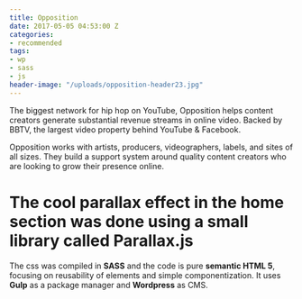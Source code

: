 ```yaml
---
title: Opposition
date: 2017-05-05 04:53:00 Z
categories:
- recommended
tags:
- wp
- sass
- js
header-image: "/uploads/opposition-header23.jpg"
---
```


The biggest network for hip hop on YouTube, Opposition helps content creators generate substantial revenue streams in online video. Backed by BBTV, the largest video property behind YouTube & Facebook.

Opposition works with artists, producers, videographers, labels, and sites of all sizes. They build a support system around quality content creators who are looking to grow their presence online.

# The cool parallax effect in the home section was done  using a small library called Parallax.js

The css was compiled in **SASS** and the code is pure **semantic HTML 5**, focusing on reusability of elements and simple componentization. It uses **Gulp** as a package manager and **Wordpress** as CMS.